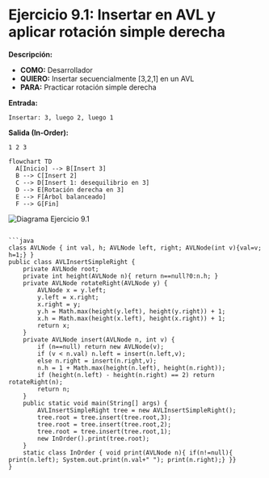# Ejercicio 9.1: Insertar en AVL y aplicar rotación simple derecha  
**Descripción:**  
- **COMO:** Desarrollador  
- **QUIERO:** Insertar secuencialmente [3,2,1] en un AVL  
- **PARA:** Practicar rotación simple derecha  

**Entrada:**  
```
Insertar: 3, luego 2, luego 1
```

**Salida (In-Order):**  
```
1 2 3
```

```mermaid
flowchart TD
  A[Inicio] --> B[Insert 3]  
  B --> C[Insert 2]  
  C --> D[Insert 1: desequilibrio en 3]  
  D --> E[Rotación derecha en 3]  
  E --> F[Árbol balanceado]  
  F --> G[Fin]
```

![Diagrama Ejercicio 9.1](diagram1.png)
```

```java
class AVLNode { int val, h; AVLNode left, right; AVLNode(int v){val=v; h=1;} }
public class AVLInsertSimpleRight {
    private AVLNode root;
    private int height(AVLNode n){ return n==null?0:n.h; }
    private AVLNode rotateRight(AVLNode y) {
        AVLNode x = y.left;
        y.left = x.right;
        x.right = y;
        y.h = Math.max(height(y.left), height(y.right)) + 1;
        x.h = Math.max(height(x.left), height(x.right)) + 1;
        return x;
    }
    private AVLNode insert(AVLNode n, int v) {
        if (n==null) return new AVLNode(v);
        if (v < n.val) n.left = insert(n.left,v);
        else n.right = insert(n.right,v);
        n.h = 1 + Math.max(height(n.left), height(n.right));
        if (height(n.left) - height(n.right) == 2) return rotateRight(n);
        return n;
    }
    public static void main(String[] args) {
        AVLInsertSimpleRight tree = new AVLInsertSimpleRight();
        tree.root = tree.insert(tree.root,3);
        tree.root = tree.insert(tree.root,2);
        tree.root = tree.insert(tree.root,1);
        new InOrder().print(tree.root);
    }
    static class InOrder { void print(AVLNode n){ if(n!=null){ print(n.left); System.out.print(n.val+" "); print(n.right);} }}
}
```